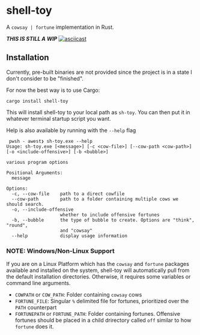 # shell-toy
A `cowsay | fortune` implementation in Rust.

***THIS IS STILL A WIP***
[![asciicast](https://asciinema.org/a/v32df6bplfuee34x6DfE0BDLl.svg)](https://asciinema.org/a/v32df6bplfuee34x6DfE0BDLl)

## Installation

Currently, pre-built binaries are not provided since the project is in a state I don't consider to be "finished".

For now the best way is to use Cargo:
```
cargo install shell-toy
```
This will install shell-toy to your local path as `sh-toy`. You can then put it in whatever terminal startup script you want.

Help is also available by running with the `--help` flag
```
 pwsh - awest❯ sh-toy.exe --help
Usage: sh-toy.exe [<message>] [-c <cow-file>] [--cow-path <cow-path>] [-o <include-offensive>] [-b <bubble>]

various program options

Positional Arguments:
  message

Options:
  -c, --cow-file    path to a direct cowfile
  --cow-path        path to a folder containing multiple cows we should search.
  -o, --include-offensive
                    whether to include offensive fortunes
  -b, --bubble      the type of bubble to create. Options are "think", "round",
                    and "cowsay"
  --help            display usage information
```

### NOTE: Windows/Non-Linux Support

If you are on a Linux Platform which has the `cowsay` and `fortune` packages available and installed on the system, shell-toy will automatically pull from the default installation directories. Otherwise, it requires some variables or command line arguments.


- `COWPATH` or `COW_PATH`: Folder containing `cowsay` cows
- `FORTUNE_FILE`: Singular `%` delimited file for fortunes, prioritized over the `PATH` counterpart
- `FORTUNEPATH` or `FORTUNE_PATH`: Folder containing fortunes. Offensive fortunes should be placed in a child drirectory called `off` similar to how `fortune` does it.
